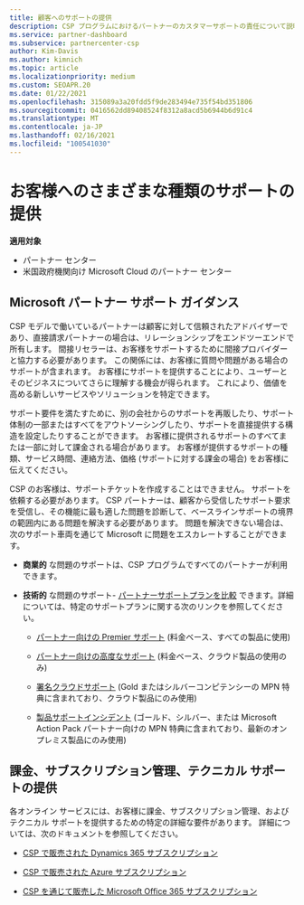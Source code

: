 ```yaml
---
title: 顧客へのサポートの提供
description: CSP プログラムにおけるパートナーのカスタマーサポートの責任について説明します。 課金、サブスクリプション管理、および技術的な問題のサポートについて説明します。
ms.service: partner-dashboard
ms.subservice: partnercenter-csp
author: Kim-Davis
ms.author: kimnich
ms.topic: article
ms.localizationpriority: medium
ms.custom: SEOAPR.20
ms.date: 01/22/2021
ms.openlocfilehash: 315089a3a20fdd5f9de283494e735f54bd351806
ms.sourcegitcommit: 0416562dd89408524f8312a8acd5b6944b6d91c4
ms.translationtype: MT
ms.contentlocale: ja-JP
ms.lasthandoff: 02/16/2021
ms.locfileid: "100541030"
---
```

# <a name="providing-different-types-of-support-to-your-customers"></a>お客様へのさまざまな種類のサポートの提供

**適用対象**

-  パートナー センター
-  米国政府機関向け Microsoft Cloud のパートナー センター


## <a name="microsoft-partner-support-guidance"></a>Microsoft パートナー サポート ガイダンス

CSP モデルで働いているパートナーは顧客に対して信頼されたアドバイザーであり、直接請求パートナーの場合は、リレーションシップをエンドツーエンドで所有します。 間接リセラーは、お客様をサポートするために間接プロバイダーと協力する必要があります。 この関係には、お客様に質問や問題がある場合のサポートが含まれます。 お客様にサポートを提供することにより、ユーザーとそのビジネスについてさらに理解する機会が得られます。 これにより、価値を高める新しいサービスやソリューションを特定できます。

サポート要件を満たすために、別の会社からのサポートを再販したり、サポート体制の一部またはすべてをアウトソーシングしたり、サポートを直接提供する構造を設定したりすることができます。 お客様に提供されるサポートのすべてまたは一部に対して課金される場合があります。 お客様が提供するサポートの種類、サービス時間、連絡方法、価格 (サポートに対する課金の場合) をお客様に伝えてください。

CSP のお客様は、サポートチケットを作成することはできません。 サポートを依頼する必要があります。 CSP パートナーは、顧客から受信したサポート要求を受信し、その機能に最も適した問題を診断して、ベースラインサポートの境界の範囲内にある問題を解決する必要があります。 問題を解決できない場合は、次のサポート車両を通じて Microsoft に問題をエスカレートすることができます。

- **商業的** な問題のサポートは、CSP プログラムですべてのパートナーが利用できます。

- **技術的** な問題のサポート- [パートナーサポートプランを比較](https://partner.microsoft.com/support/partnersupport) できます。詳細については、特定のサポートプランに関する次のリンクを参照してください。

  - [パートナー向けの Premier サポート](https://partner.microsoft.com/support/microsoft-services-premier-support) (料金ベース、すべての製品に使用)

  - [パートナー向けの高度なサポート](https://partner.microsoft.com/support/advanced-cloud-support) (料金ベース、クラウド製品の使用のみ)

  - [署名クラウドサポート](manage-your-partner-network-benefits.md) (Gold またはシルバーコンピテンシーの MPN 特典に含まれており、クラウド製品にのみ使用)

  - [製品サポートインシデント](manage-your-partner-network-benefits.md) (ゴールド、シルバー、または Microsoft Action Pack パートナー向けの MPN 特典に含まれており、最新のオンプレミス製品にのみ使用)

## <a name="providing-billing-subscription-management-and-technical-support"></a>課金、サブスクリプション管理、テクニカル サポートの提供 

各オンライン サービスには、お客様に課金、サブスクリプション管理、およびテクニカル サポートを提供するための特定の詳細な要件があります。 詳細については、次のドキュメントを参照してください。

- [CSP で販売された Dynamics 365 サブスクリプション](https://www.microsoftpartnercommunity.com/t5/CSP/Microsoft-Partner-Support-Guidance/m-p/5262#M30)

- [CSP で販売された Azure サブスクリプション](https://www.microsoftpartnercommunity.com/t5/CSP/Microsoft-Partner-Support-Guidance/m-p/5263#M31)

- [CSP を通じて販売した Microsoft Office 365 サブスクリプション](https://www.microsoftpartnercommunity.com/t5/CSP/Microsoft-Partner-Support-Guidance/m-p/5264#M32)
